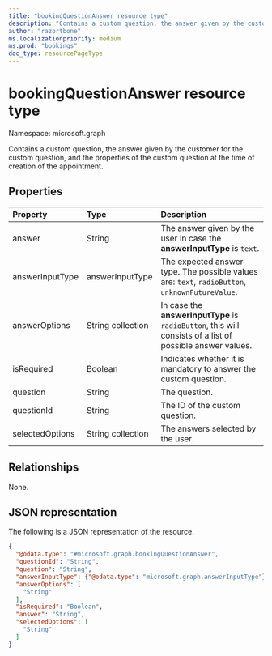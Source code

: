 ```yaml
---
title: "bookingQuestionAnswer resource type"
description: "Contains a custom question, the answer given by the customer for the custom question, and the properties of the custom question at the time of creation of the appointment."
author: "razortbone"
ms.localizationpriority: medium
ms.prod: "bookings"
doc_type: resourcePageType
---
```


# bookingQuestionAnswer resource type

Namespace: microsoft.graph

Contains a custom question, the answer given by the customer for the custom question, and the properties of the custom question at the time of creation of the appointment.

## Properties
|Property|Type|Description|
|:---|:---|:---|
|answer|String|The answer given by the user in case the **answerInputType** is `text`.|
|answerInputType|answerInputType|The expected answer type. The possible values are: `text`, `radioButton`, `unknownFutureValue`.|
|answerOptions|String collection|In case the **answerInputType** is `radioButton`, this will consists of a list of possible answer values.|
|isRequired|Boolean|Indicates whether it is mandatory to answer the custom question.|
|question|String|The question.|
|questionId|String|The ID of the custom question.|
|selectedOptions|String collection|The answers selected by the user.|

## Relationships
None.

## JSON representation
The following is a JSON representation of the resource.
<!-- {
  "blockType": "resource",
  "@odata.type": "microsoft.graph.bookingQuestionAnswer"
}
-->
``` json
{
  "@odata.type": "#microsoft.graph.bookingQuestionAnswer",
  "questionId": "String",
  "question": "String",
  "answerInputType": {"@odata.type": "microsoft.graph.answerInputType"},
  "answerOptions": [
    "String"
  ],
  "isRequired": "Boolean",
  "answer": "String",
  "selectedOptions": [
    "String"
  ]
}
```

